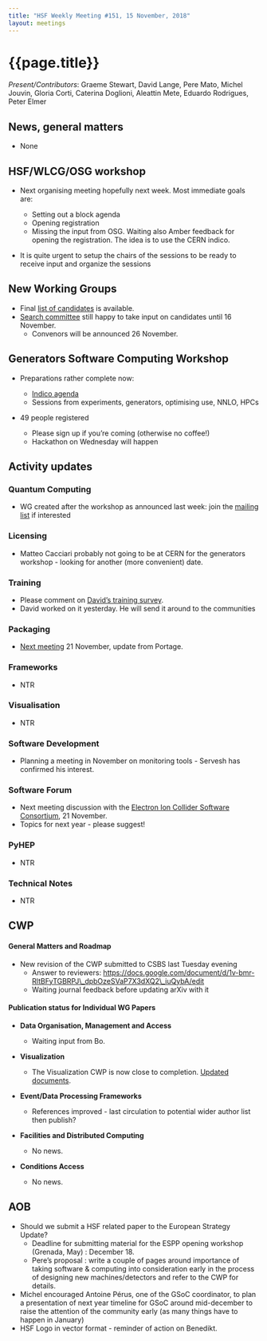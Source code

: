 ```yaml
---
title: "HSF Weekly Meeting #151, 15 November, 2018"
layout: meetings
---
```


# {{page.title}}

*Present/Contributors*: Graeme Stewart, David Lange, Pere Mato, Michel
Jouvin, Gloria Corti, Caterina Doglioni, Aleattin Mete, Eduardo
Rodrigues, Peter Elmer

## News, general matters

  - None

## HSF/WLCG/OSG workshop

  - Next organising meeting hopefully next week. Most immediate goals
    are:
      - Setting out a block agenda
      - Opening registration
      - Missing the input from OSG. Waiting also Amber feedback for
        opening the registration. The idea is to use the CERN indico.

  - It is quite urgent to setup the chairs of the sessions to be ready
    to receive input and organize the sessions

## New Working Groups

  - Final [<span class="underline">list of
    candidates</span>](https://docs.google.com/document/d/1mJ-fQJjXsb1JZgqXcBh6Y_-kUsvtffSX5JujKdgEzls/edit?usp=sharing)
    is available.
  - [<span class="underline">Search
    committee</span>](mailto:hsf-wg-search-committee@cern.ch) still
    happy to take input on candidates until 16 November.
      - Convenors will be announced 26 November.

## Generators Software Computing Workshop

  - Preparations rather complete now:
      - [<span class="underline">Indico
        agenda</span>](https://indico.cern.ch/event/751693/)
      - Sessions from experiments, generators, optimising use, NNLO,
        HPCs

  - 49 people registered
    
      - Please sign up if you’re coming (otherwise no coffee\!)
      - Hackathon on Wednesday will happen

## Activity updates

### Quantum Computing

  - WG created after the workshop as announced last week: join the
    [<span class="underline">mailing
    list</span>](https://groups.google.com/forum/#!forum/hsf-quantumcomputing-wg)
    if interested

### Licensing

  - Matteo Cacciari probably not going to be at CERN for the
    generators workshop - looking for another (more convenient) date.

### Training

  - Please comment on [<span class="underline">David’s training
    survey</span>](https://docs.google.com/forms/d/1DEb4h49UiJkUZscIemQaIWub_3jVC5Nn49T1dw6s-ws/edit).
  - David worked on it yesterday. He will send it around to the
    communities

### Packaging

  - [<span class="underline">Next
    meeting</span>](https://indico.cern.ch/event/772263/) 21 November,
    update from Portage.

### Frameworks

  - NTR

### Visualisation

  - NTR

### Software Development

  - Planning a meeting in November on monitoring tools - Servesh has
    confirmed his interest.

### Software Forum 

  - Next meeting discussion with the [<span class="underline">Electron
    Ion Collider Software
    Consortium</span>](https://indico.cern.ch/event/746526/), 21
    November.
  - Topics for next year - please suggest\!

### PyHEP
  - NTR

### Technical Notes

  - NTR

## CWP

#### General Matters and Roadmap

  - New revision of the CWP submitted to CSBS last Tuesday evening
      - Answer to reviewers:
        [<span class="underline">https://docs.google.com/document/d/1v-bmr-RltBFyTGBRPJ\_dpbOzeSVaP7X3dXQ2\_iuQybA/edit</span>](https://docs.google.com/document/d/1v-bmr-RltBFyTGBRPJ_dpbOzeSVaP7X3dXQ2_iuQybA/edit)
      - Waiting journal feedback before updating arXiv with it

#### Publication status for Individual WG Papers

  - **Data Organisation, Management and Access**
      - Waiting input from Bo.

  - **Visualization**
      - The Visualization CWP is now close to completion.
        [<span class="underline">Updated
        documents</span>](https://github.com/HSF/Visualization/tree/master/documents/CWP).

  - **Event/Data Processing Frameworks**
      - References improved - last circulation to potential wider
        author list then publish?

  - **Facilities and Distributed Computing**
      - No news.

  - **Conditions Access**
    
      - No news.

## AOB

  - Should we submit a HSF related paper to the European Strategy
    Update?
      - Deadline for submitting material for the ESPP opening workshop
        (Grenada, May) : December 18.
      - Pere’s proposal : write a couple of pages around importance of
        taking software & computing into consideration early in the
        process of designing new machines/detectors and refer to the
        CWP for details.
  - Michel encouraged Antoine Pérus, one of the GSoC coordinator, to
    plan a presentation of next year timeline for GSoC around
    mid-december to raise the attention of the community early (as
    many things have to happen in January)
  - HSF Logo in vector format - reminder of action on Benedikt.
